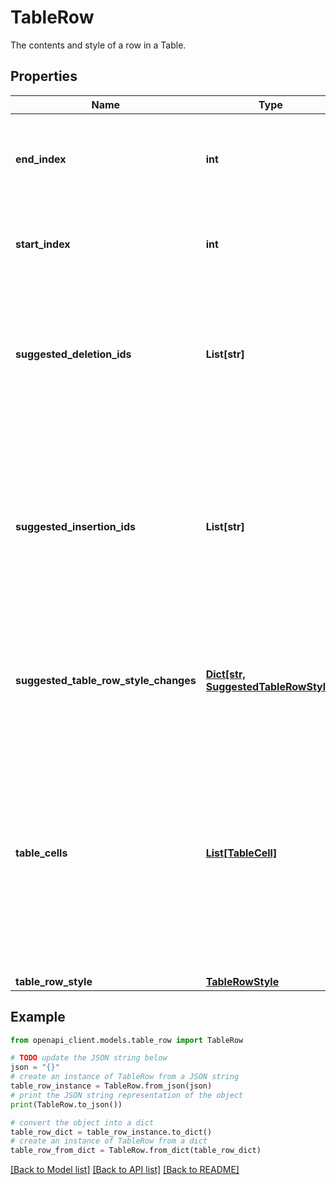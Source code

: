 # TableRow

The contents and style of a row in a Table.

## Properties

Name | Type | Description | Notes
------------ | ------------- | ------------- | -------------
**end_index** | **int** | The zero-based end index of this row, exclusive, in UTF-16 code units. | [optional] 
**start_index** | **int** | The zero-based start index of this row, in UTF-16 code units. | [optional] 
**suggested_deletion_ids** | **List[str]** | The suggested deletion IDs. If empty, then there are no suggested deletions of this content. | [optional] 
**suggested_insertion_ids** | **List[str]** | The suggested insertion IDs. A TableRow may have multiple insertion IDs if it&#39;s a nested suggested change. If empty, then this is not a suggested insertion. | [optional] 
**suggested_table_row_style_changes** | [**Dict[str, SuggestedTableRowStyle]**](SuggestedTableRowStyle.md) | The suggested style changes to this row, keyed by suggestion ID. | [optional] 
**table_cells** | [**List[TableCell]**](TableCell.md) | The contents and style of each cell in this row. It&#39;s possible for a table to be non-rectangular, so some rows may have a different number of cells than other rows in the same table. | [optional] 
**table_row_style** | [**TableRowStyle**](TableRowStyle.md) |  | [optional] 

## Example

```python
from openapi_client.models.table_row import TableRow

# TODO update the JSON string below
json = "{}"
# create an instance of TableRow from a JSON string
table_row_instance = TableRow.from_json(json)
# print the JSON string representation of the object
print(TableRow.to_json())

# convert the object into a dict
table_row_dict = table_row_instance.to_dict()
# create an instance of TableRow from a dict
table_row_from_dict = TableRow.from_dict(table_row_dict)
```
[[Back to Model list]](../README.md#documentation-for-models) [[Back to API list]](../README.md#documentation-for-api-endpoints) [[Back to README]](../README.md)


